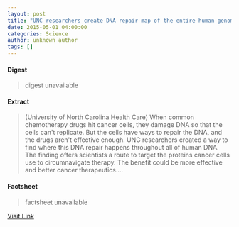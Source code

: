 ```yaml
---
layout: post
title: "UNC researchers create DNA repair map of the entire human genome"
date: 2015-05-01 04:00:00
categories: Science
author: unknown author
tags: []
---
```



#### Digest
>digest unavailable

#### Extract
>(University of North Carolina Health Care) When common chemotherapy drugs hit cancer cells, they damage DNA so that the cells can't replicate. But the cells have ways to repair the DNA, and the drugs aren't effective enough. UNC researchers created a way to find where this DNA repair happens throughout all of human DNA. The finding offers scientists a route to target the proteins cancer cells use to circumnavigate therapy. The benefit could be more effective and better cancer therapeutics....

#### Factsheet
>factsheet unavailable

[Visit Link](http://www.eurekalert.org/pub_releases/2015-05/uonc-urc050115.php)


